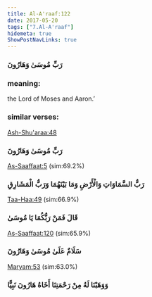 ```yaml
---
title: Al-A'raaf:122
date: 2017-05-20
tags: ["7.Al-A'raaf"]
hidemeta: true 
ShowPostNavLinks: true 
---
```

### رَبِّ مُوسَىٰ وَهَارُونَ
### meaning: 
the Lord of Moses and Aaron.’
### similar verses: 

[Ash-Shu'araa:48](/26/48)

### رَبِّ مُوسَىٰ وَهَارُونَ

[As-Saaffaat:5](/37/5) (sim:69.2%)

### رَبُّ السَّمَاوَاتِ وَالْأَرْضِ وَمَا بَيْنَهُمَا وَرَبُّ الْمَشَارِقِ

[Taa-Haa:49](/20/49) (sim:66.9%)

### قَالَ فَمَنْ رَبُّكُمَا يَا مُوسَىٰ

[As-Saaffaat:120](/37/120) (sim:65.9%)

### سَلَامٌ عَلَىٰ مُوسَىٰ وَهَارُونَ

[Maryam:53](/19/53) (sim:63.0%)

### وَوَهَبْنَا لَهُ مِنْ رَحْمَتِنَا أَخَاهُ هَارُونَ نَبِيًّا
